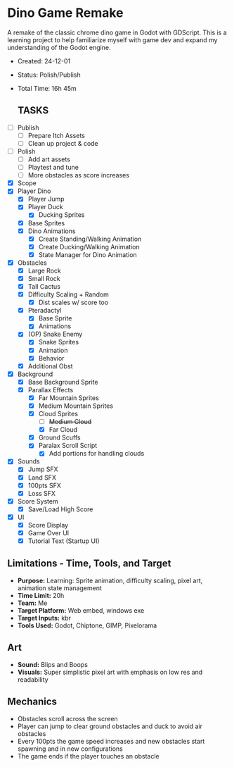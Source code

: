 # Dino Game Remake
A remake of the classic chrome dino game in Godot with GDScript. This is a learning project to help familiarize myself with game dev and expand my understanding of the Godot engine.

- Created: 24-12-01
- Status: Polish/Publish
- Total Time: 16h 45m

  ## TASKS
- [ ] Publish
	- [ ] Prepare Itch Assets
	- [ ] Clean up project & code
 - [ ] Polish
	- [ ] Add art assets
	- [ ] Playtest and tune
	- [ ] More obstacles as score increases
- [x] Scope
- [x] Player Dino
	- [x] Player Jump
	- [x] Player Duck
 		- [x] Ducking Sprites
	- [x] Base Sprites
	- [x] Dino Animations
		- [x] Create Standing/Walking Animation
		- [x] Create Ducking/Walking Animation
		- [x] State Manager for Dino Animation
- [x] Obstacles
	- [x] Large Rock
	- [x] Small Rock
	- [x] Tall Cactus
	- [x] Difficulty Scaling + Random
		- [x] Dist scales w/ score too
	- [x] Pteradactyl
		- [x] Base Sprite
		- [x] Animations
	- [x] (OP) Snake Enemy
		- [x] Snake Sprites
		- [x] Animation
		- [x] Behavior
	- [x] Additional Obst
- [x] Background 
  - [x] Base Background Sprite
  - [x] Parallax Effects
	- [x] Far Mountain Sprites
	- [x] Medium Mountain Sprites
	- [x] Cloud Sprites
		- [ ] ~~Medium Cloud~~
		- [x] Far Cloud
	- [x] Ground Scuffs
	- [x] Paralax Scroll Script
		- [x] Add portions for handling clouds
- [x] Sounds
	- [x] Jump SFX
	- [x] Land SFX
	- [x] 100pts SFX
	- [x] Loss SFX
- [x] Score System
	- [x] Save/Load High Score
- [x] UI
	- [x] Score Display
	- [x] Game Over UI
	- [x] Tutorial Text (Startup UI)

## Limitations - Time, Tools, and Target
- **Purpose:** Learning: Sprite animation, difficulty scaling, pixel art, animation state management
- **Time Limit:** 20h
- **Team:** Me
- **Target Platform:** Web embed, windows exe
- **Target Inputs:** kbr
- **Tools Used:** Godot, Chiptone, GIMP, Pixelorama
## Art
- **Sound:** Blips and Boops
- **Visuals:** Super simplistic pixel art with emphasis on low res and readability
## Mechanics
- Obstacles scroll across the screen
- Player can jump to clear ground obstacles and duck to avoid air obstacles
- Every 100pts the game speed increases and new obstacles start spawning and in new configurations
- The game ends if the player touches an obstacle
